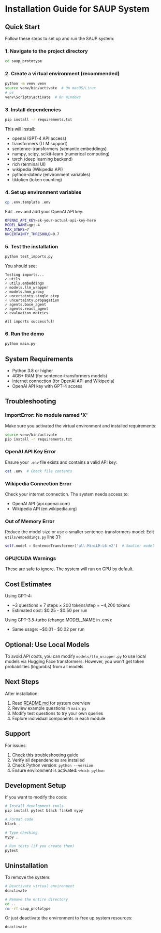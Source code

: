 # Installation Guide for SAUP System

## Quick Start

Follow these steps to set up and run the SAUP system:

### 1. Navigate to the project directory
```bash
cd saup_prototype
```

### 2. Create a virtual environment (recommended)
```bash
python -m venv venv
source venv/bin/activate  # On macOS/Linux
# or
venv\Scripts\activate  # On Windows
```

### 3. Install dependencies
```bash
pip install -r requirements.txt
```

This will install:
- openai (GPT-4 API access)
- transformers (LLM support)
- sentence-transformers (semantic embeddings)
- numpy, scipy, scikit-learn (numerical computing)
- torch (deep learning backend)
- rich (terminal UI)
- wikipedia (Wikipedia API)
- python-dotenv (environment variables)
- tiktoken (token counting)

### 4. Set up environment variables
```bash
cp .env.template .env
```

Edit `.env` and add your OpenAI API key:
```bash
OPENAI_API_KEY=sk-your-actual-api-key-here
MODEL_NAME=gpt-4
MAX_STEPS=7
UNCERTAINTY_THRESHOLD=0.7
```

### 5. Test the installation
```bash
python test_imports.py
```

You should see:
```
Testing imports...
✓ utils
✓ utils.embeddings
✓ models.llm_wrapper
✓ models.hmm_proxy
✓ uncertainty.single_step
✓ uncertainty.propagation
✓ agents.base_agent
✓ agents.react_agent
✓ evaluation.metrics

All imports successful!
```

### 6. Run the demo
```bash
python main.py
```

## System Requirements

- Python 3.8 or higher
- 4GB+ RAM (for sentence-transformers models)
- Internet connection (for OpenAI API and Wikipedia)
- OpenAI API key with GPT-4 access

## Troubleshooting

### ImportError: No module named 'X'
Make sure you activated the virtual environment and installed requirements:
```bash
source venv/bin/activate
pip install -r requirements.txt
```

### OpenAI API Key Error
Ensure your `.env` file exists and contains a valid API key:
```bash
cat .env  # Check file contents
```

### Wikipedia Connection Error
Check your internet connection. The system needs access to:
- OpenAI API (api.openai.com)
- Wikipedia API (en.wikipedia.org)

### Out of Memory Error
Reduce the model size or use a smaller sentence-transformers model:
Edit `utils/embeddings.py` line 31:
```python
self.model = SentenceTransformer('all-MiniLM-L6-v2')  # Smaller model
```

### GPU/CUDA Warnings
These are safe to ignore. The system will run on CPU by default.

## Cost Estimates

Using GPT-4:
- ~3 questions × 7 steps × 200 tokens/step = ~4,200 tokens
- Estimated cost: $0.25 - $0.50 per run

Using GPT-3.5-turbo (change MODEL_NAME in .env):
- Same usage: ~$0.01 - $0.02 per run

## Optional: Use Local Models

To avoid API costs, you can modify `models/llm_wrapper.py` to use local models via Hugging Face transformers. However, you won't get token probabilities (logprobs) from all models.

## Next Steps

After installation:
1. Read [README.md](README.md) for system overview
2. Review example questions in `main.py`
3. Modify test questions to try your own queries
4. Explore individual components in each module

## Support

For issues:
1. Check this troubleshooting guide
2. Verify all dependencies are installed
3. Check Python version: `python --version`
4. Ensure environment is activated: `which python`

## Development Setup

If you want to modify the code:

```bash
# Install development tools
pip install pytest black flake8 mypy

# Format code
black .

# Type checking
mypy .

# Run tests (if you create them)
pytest
```

## Uninstallation

To remove the system:
```bash
# Deactivate virtual environment
deactivate

# Remove the entire directory
cd ..
rm -rf saup_prototype
```

Or just deactivate the environment to free up system resources:
```bash
deactivate
```
